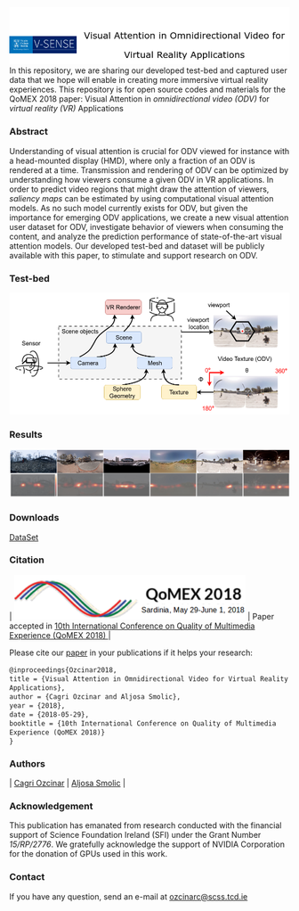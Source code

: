 ![logo](img/LogoPage.png)
In this repository, we are sharing our developed test-bed and captured user data that we hope will enable in creating more immersive virtual reality experiences. This repository is for open source codes and materials for the QoMEX 2018 paper: Visual Attention in *omnidirectional video (ODV)* for *virtual reality (VR)* Applications

### Abstract
Understanding of visual attention is crucial for ODV viewed for instance with a head-mounted display (HMD), where only a fraction of an ODV is rendered at a time. Transmission and rendering of ODV can be optimized by understanding how viewers consume a given ODV in VR applications. In order to predict video regions that might draw the attention of viewers, *saliency maps* can be estimated by using computational visual attention models. As no such model currently exists for ODV, but given the importance for emerging ODV applications, we create a new visual attention user dataset for ODV, investigate behavior of viewers when consuming the content, and analyze the prediction performance of state-of-the-art visual attention models. Our developed test-bed and dataset will be publicly available with this paper, to stimulate and support research on ODV.

### Test-bed

![testbed](img/testbed.png)

### Results
![result](img/result.png)

### Downloads
[DataSet](https://drive.google.com/open?id=1Fwu3nihR7CkA54tae63I678vHzUsQZ9m)

### Citation

| ![qomex logo](img/qomexLogo.png) | Paper accepted in [10th International Conference on Quality of Multimedia Experience (QoMEX 2018) ](https://www.qomex2018.org/) |

Please cite our [paper]() in your publications if it helps your research:
````
@inproceedings{Ozcinar2018,
title = {Visual Attention in Omnidirectional Video for Virtual Reality Applications},
author = {Cagri Ozcinar and Aljosa Smolic},
year = {2018},
date = {2018-05-29},
booktitle = {10th International Conference on Quality of Multimedia Experience (QoMEX 2018)}
}
````

### Authors

| [Cagri Ozcinar][CagriOzcinar-web] | [Aljosa Smolic][AljosaSmolic-web] |

[CagriOzcinar-web]: (https://www.scss.tcd.ie/~ozcinarc/)

[AljosaSmolic-web]: (https://v-sense.scss.tcd.ie/?profile=prof-aljosa-smolic-2)

### Acknowledgement

This publication has emanated from research conducted with the financial support of Science Foundation Ireland (SFI) under the Grant Number *15/RP/2776*. We gratefully acknowledge the support of NVIDIA Corporation for the donation of GPUs used in this work.

### Contact

If you have any question, send an e-mail at [ozcinarc@scss.tcd.ie]()
